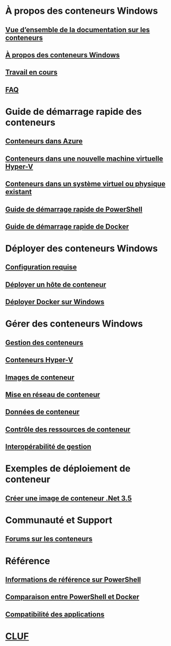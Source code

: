 # À propos des conteneurs Windows

## [Vue d’ensemble de la documentation sur les conteneurs](./containers_welcome.md)

## [À propos des conteneurs Windows](about/about_overview.md)

## [Travail en cours](about/work_in_progress.md)

## [FAQ](about/faq.md)

# Guide de démarrage rapide des conteneurs

## [Conteneurs dans Azure](quick_start/azure_setup.md)

## [Conteneurs dans une nouvelle machine virtuelle Hyper-V](quick_start/container_setup.md)

## [Conteneurs dans un système virtuel ou physique existant](quick_start/inplace_setup.md)

## [Guide de démarrage rapide de PowerShell](quick_start/manage_powershell.md)

## [Guide de démarrage rapide de Docker](quick_start/manage_docker.md)

# Déployer des conteneurs Windows

## [Configuration requise](deployment/system_requirements.md)

## [Déployer un hôte de conteneur](deployment/deployment.md)

## [Déployer Docker sur Windows](deployment/docker_windows.md)

# Gérer des conteneurs Windows

## [Gestion des conteneurs](management/manage_containers.md)

## [Conteneurs Hyper-V](management/hyperv_container.md)

## [Images de conteneur](management/manage_images.md)

## [Mise en réseau de conteneur](management/container_networking.md)

## [Données de conteneur](management/manage_data.md)

## [Contrôle des ressources de conteneur](management/manage_resources.md)

## [Interopérabilité de gestion](management/hcs_powershell.md)

# Exemples de déploiement de conteneur

## [Créer une image de conteneur .Net 3.5](examples/dotnet35.md)

# Communauté et Support

## [Forums sur les conteneurs](https://social.msdn.microsoft.com/Forums/en-US/home?forum=windowscontainers)

# Référence

## [Informations de référence sur PowerShell](https://technet.microsoft.com/en-us/library/mt433069.aspx)

## [Comparaison entre PowerShell et Docker](reference/ps_docker_comparison.md)

## [Compatibilité des applications](reference/app_compat.md)

# [CLUF](EULA.md)


